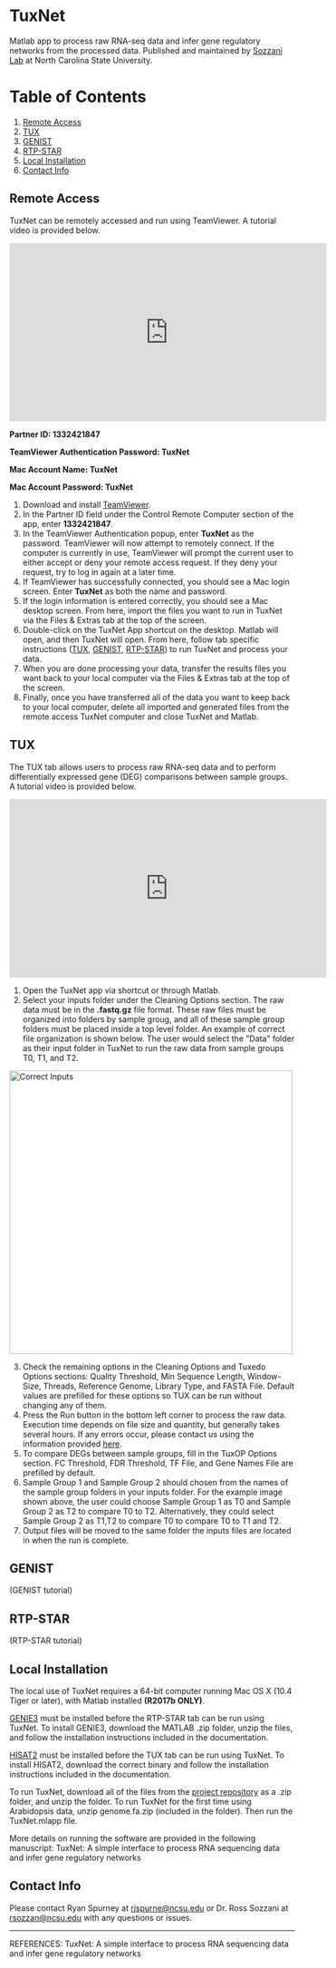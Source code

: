 # TuxNet
Matlab app to process raw RNA-seq data and infer gene regulatory networks from the processed data. Published and maintained by [Sozzani Lab](https://harvest.cals.ncsu.edu/sozzani-lab/) at North Carolina State University.

# Table of Contents
1. [Remote Access](#remote-access)
2. [TUX](#tux)
3. [GENIST](#genist)
4. [RTP-STAR](#rtp-star)
5. [Local Installation](#local-installation)
6. [Contact Info](#contact-info)

## Remote Access

TuxNet can be remotely accessed and run using TeamViewer. A tutorial video is provided below.

<iframe width="560" height="315" src="https://www.youtube.com/embed/cUXHW89-wi0" frameborder="0" allow="accelerometer; autoplay; encrypted-media; gyroscope; picture-in-picture" allowfullscreen></iframe>

<br />

**Partner ID: 1332421847**

**TeamViewer Authentication Password: TuxNet**

**Mac Account Name: TuxNet**

**Mac Account Password: TuxNet**

1. Download and install [TeamViewer](https://www.teamviewer.com/en-us/download/windows/).
2. In the Partner ID field under the Control Remote Computer section of the app, enter **1332421847**.
3. In the TeamViewer Authentication popup, enter **TuxNet** as the password. TeamViewer will now attempt to remotely connect. If the computer is currently in use, TeamViewer will prompt the current user to either accept or deny your remote access request. If they deny your request, try to log in again at a later time.
4. If TeamViewer has successfully connected, you should see a Mac login screen. Enter **TuxNet** as both the name and password.
5. If the login information is entered correctly, you should see a Mac desktop screen. From here, import the files you want to run in TuxNet via the Files & Extras tab at the top of the screen.
6. Double-click on the TuxNet App shortcut on the desktop. Matlab will open, and then TuxNet will open. From here, follow tab specific instructions ([TUX](#tux), [GENIST](#genist), [RTP-STAR](#rtp-star)) to run TuxNet and process your data.
7. When you are done processing your data, transfer the results files you want back to your local computer via the Files & Extras tab at the top of the screen.
8. Finally, once you have transferred all of the data you want to keep back to your local computer, delete all imported and generated files from the remote access TuxNet computer and close TuxNet and Matlab.

## TUX

The TUX tab allows users to process raw RNA-seq data and to perform differentially expressed gene (DEG) comparisons between sample groups. A tutorial video is provided below.

<iframe width="560" height="315" src="https://www.youtube.com/embed/0_v7WvRm418" frameborder="0" allow="accelerometer; autoplay; encrypted-media; gyroscope; picture-in-picture" allowfullscreen></iframe>

<br />

1. Open the TuxNet app via shortcut or through Matlab.
2. Select your inputs folder under the Cleaning Options section. The raw data must be in the **.fastq.gz** file format. These raw files must be organized into folders by sample groug, and all of these sample group folders must be placed inside a top level folder. An example of correct file organization is shown below. The user would select the "Data" folder as their input folder in TuxNet to run the raw data from sample groups T0, T1, and T2.


<img src="https://github.com/rspurney/TuxNet/blob/master/docs/media/correct_inputs.JPG" alt="Correct Inputs" width="500"/>


3. Check the remaining options in the Cleaning Options and Tuxedo Options sections: Quality Threshold, Min Sequence Length, Window-Size, Threads, Reference Genome, Library Type, and FASTA File. Default values are prefilled for these options so TUX can be run without changing any of them.
4. Press the Run button in the bottom left corner to process the raw data. Execution time depends on file size and quantity, but generally takes several hours. If any errors occur, please contact us using the information provided [here](#contact-info).
5. To compare DEGs between sample groups, fill in the TuxOP Options section. FC Threshold, FDR Threshold, TF File, and Gene Names File are prefilled by default.
6. Sample Group 1 and Sample Group 2 should chosen from the names of the sample group folders in your inputs folder. For the example image shown above, the user could choose Sample Group 1 as T0 and Sample Group 2 as T2 to compare T0 to T2. Alternatively, they could select Sample Group 2 as T1,T2 to compare T0 to compare T0 to T1 and T2.
7. Output files will be moved to the same folder the inputs files are located in when the run is complete.

## GENIST

(GENIST tutorial)

## RTP-STAR

(RTP-STAR tutorial)

## Local Installation

The local use of TuxNet requires a 64-bit computer running Mac OS X (10.4 Tiger or later), with Matlab installed **(R2017b ONLY)**.

[GENIE3](https://github.com/aertslab/GENIE3) must be installed before the RTP-STAR tab can be run using TuxNet. To install GENIE3, download the MATLAB .zip folder, unzip the files, and follow the installation instructions included in the documentation.

[HISAT2](https://ccb.jhu.edu/software/hisat2/index.shtml) must be installed before the TUX tab can be run using TuxNet. To install HISAT2, download the correct binary and follow the installation instructions included in the documentation.

To run TuxNet, download all of the files from the [project repository](https://github.com/rspurney/TuxNet) as a .zip folder, and unzip the folder. To run TuxNet for the first time using Arabidopsis data, unzip genome.fa.zip (included in the folder). Then run the TuxNet.mlapp file.

More details on running the software are provided in the following manuscript:
TuxNet: A simple interface to process RNA sequencing data and infer gene regulatory networks

## Contact Info

Please contact Ryan Spurney at <rjspurne@ncsu.edu> or Dr. Ross Sozzani at <rsozzan@ncsu.edu> with any questions or issues.

----------------------------------------------------------------------------------------------------------------------------
REFERENCES:
TuxNet: A simple interface to process RNA sequencing data and infer gene regulatory networks
